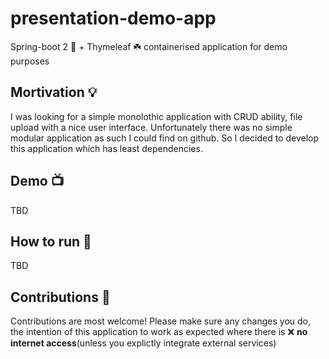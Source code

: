 # presentation-demo-app
Spring-boot 2 🚀 + Thymeleaf ☘️ containerised application for demo purposes

## Mortivation 💡

I was looking for a simple monolothic application with CRUD ability, file upload with a nice user interface. Unfortunately there was no simple modular application as such I could find on github. So I decided to develop this application which has least dependencies. 

## Demo 📺

TBD

## How to run 🏃

TBD

## Contributions 🤝

Contributions are most welcome! Please make sure any changes you do, the intention of this application to work as expected where there is ❌ **no internet access**(unless you explictly integrate external services)

